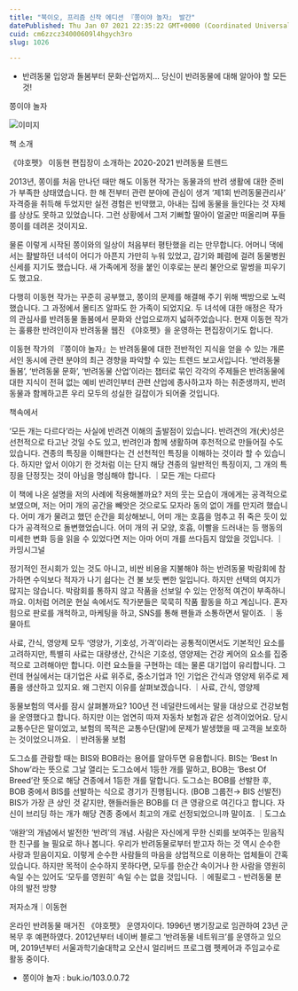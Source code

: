 ```yaml
---
title: "북이오, 프리즘 신작 에디션 『쫑이야 놀자』 발간"
datePublished: Thu Jan 07 2021 22:35:22 GMT+0000 (Coordinated Universal Time)
cuid: cm6zzcz34000609l4hgych3ro
slug: 1026

---
```



- 반려동물 입양과 돌봄부터 문화·산업까지... 당신이 반려동물에 대해 알아야 할 모든 것!

쫑이야 놀자

![이미지](https://cdn.hashnode.com/res/hashnode/image/upload/v1739248010205/45ba1249-b226-405e-bd4d-6261b197dcc2.jpeg)

책 소개

《야호펫》 이동현 편집장이 소개하는 2020-2021 반려동물 트렌드

2013년, 쫑이를 처음 만나던 때만 해도 이동현 작가는 동물과의 반려 생활에 대한 준비가 부족한 상태였습니다. 한 해 전부터 관련 분야에 관심이 생겨 ‘제1회 반려동물관리사’ 자격증을 취득해 두었지만 실전 경험은 빈약했고, 아내는 집에 동물을 들인다는 것 자체를 상상도 못하고 있었습니다. 그런 상황에서 그저 기뻐할 딸아이 얼굴만 떠올리며 푸들 쫑이를 데려온 것이지요.

물론 이렇게 시작된 쫑이와의 일상이 처음부터 평탄했을 리는 만무합니다. 어머니 댁에서는 활발하던 녀석이 어디가 아픈지 가만히 누워 있었고, 감기와 폐렴에 걸려 동물병원 신세를 지기도 했습니다. 새 가족에게 정을 붙인 이후로는 분리 불안으로 말썽을 피우기도 했고요.

다행히 이동현 작가는 꾸준히 공부했고, 쫑이의 문제를 해결해 주기 위해 백방으로 노력했습니다. 그 과정에서 몰티즈 알파도 한 가족이 되었지요. 두 녀석에 대한 애정은 작가의 관심사를 반려동물 돌봄에서 문화와 산업으로까지 넓혀주었습니다. 현재 이동현 작가는 훌륭한 반려인이자 반려동물 웹진 《야호펫》을 운영하는 편집장이기도 합니다.

이동현 작가의 『쫑이야 놀자』는 반려동물에 대한 전반적인 지식을 얻을 수 있는 개론서인 동시에 관련 분야의 최근 경향을 파악할 수 있는 트렌드 보고서입니다. ‘반려동물 돌봄’, ‘반려동물 문화’, ‘반려동물 산업’이라는 챕터로 묶인 각각의 주제들은 반려동물에 대한 지식이 전혀 없는 예비 반려인부터 관련 산업에 종사하고자 하는 취준생까지, 반려동물과 함께하고픈 우리 모두의 성실한 길잡이가 되어줄 것입니다.

책속에서

‘모든 개는 다르다’라는 사실에 반려견 이해의 출발점이 있습니다. 반려견의 개(犬)성은 선천적으로 타고난 것일 수도 있고, 반려인과 함께 생활하며 후천적으로 만들어질 수도 있습니다. 견종의 특징을 이해한다는 건 선천적인 특징을 이해하는 것이라 할 수 있습니다. 하지만 앞서 이야기 한 것처럼 이는 단지 해당 견종의 일반적인 특징이지, 그 개의 특징을 단정짓는 것이 아님을 명심해야 합니다. ｜모든 개는 다르다

이 책에 나온 설명을 저의 사례에 적용해볼까요? 저의 웃는 모습이 개에게는 공격적으로 보였으며, 저는 어미 개의 공간을 빼앗은 것으로도 모자라 동의 없이 개를 만지려 했습니다. 어미 개가 물려고 했던 순간을 회상해보니, 어미 개는 호흡을 멈추고 쥐 죽은 듯이 있다가 공격적으로 돌변했었습니다. 어미 개의 귀 모양, 호흡, 이빨을 드러내는 등 행동의 미세한 변화 등을 읽을 수 있었다면 저는 아마 어미 개를 쓰다듬지 않았을 것입니다. ｜카밍시그널

정기적인 전시회가 있는 것도 아니고, 비싼 비용을 지불해야 하는 반려동물 박람회에 참가하면 수익보다 적자가 나기 쉽다는 건 불 보듯 뻔한 일입니다. 하지만 선택의 여지가 많지는 않습니다. 박람회를 통하지 않고 작품을 선보일 수 있는 안정적 여건이 부족하니까요. 이처럼 어려운 현실 속에서도 작가분들은 묵묵히 작품 활동을 하고 계십니다. 혼자 힘으로 판로를 개척하고, 마케팅을 하고, SNS를 통해 팬들과 소통하면서 말이죠. ｜동물아트

사료, 간식, 영양제 모두 ‘영양가, 기호성, 가격’이라는 공통적이면서도 기본적인 요소를 고려하지만, 특별히 사료는 대량생산, 간식은 기호성, 영양제는 건강 케어의 요소를 집중적으로 고려해야만 합니다. 이런 요소들을 구현하는 데는 물론 대기업이 유리합니다. 그런데 현실에서는 대기업은 사료 위주로, 중소기업과 1인 기업은 간식과 영양제 위주로 제품을 생산하고 있지요. 왜 그런지 이유를 살펴보겠습니다. ｜사료, 간식, 영양제

동물보험의 역사를 잠시 살펴볼까요? 100년 전 네덜란드에서는 말을 대상으로 건강보험을 운영했다고 합니다. 하지만 이는 엄연히 따져 자동차 보험과 같은 성격이었어요. 당시 교통수단은 말이었고, 보험의 목적은 교통수단(말)에 문제가 발생했을 때 고객을 보호하는 것이었으니까요. ｜반려동물 보험

도그쇼를 관람할 때는 BIS와 BOB라는 용어를 알아두면 유용합니다. BIS는 ‘Best In Show’라는 뜻으로 그날 열리는 도그쇼에서 1등한 개를 말하고, BOB는 ‘Best Of Breed’란 뜻으로 해당 견종에서 1등한 개를 말합니다. 도그쇼는 BOB를 선발한 후, BOB 중에서 BIS를 선발하는 식으로 경기가 진행됩니다. (BOB 그룹전→ BIS 선발전) BIS가 가장 큰 상인 것 같지만, 핸들러들은 BOB를 더 큰 영광으로 여긴다고 합니다. 자신이 브리딩 하는 개가 해당 견종 중에서 최고의 개로 선정되었으니까 말이죠. ｜도그쇼

‘애완’의 개념에서 발전한 ‘반려’의 개념. 사람은 자신에게 무한 신뢰를 보여주는 믿음직한 친구를 늘 필요로 하나 봅니다. 우리가 반려동물로부터 받고자 하는 것 역시 순수한 사랑과 믿음이지요. 이렇게 순수한 사람들의 마음을 상업적으로 이용하는 업체들이 간혹 있습니다. 하지만 목적이 순수하지 못하다면, 모두를 한순간 속이거나 한 사람을 영원히 속일 수는 있어도 ‘모두를 영원히’ 속일 수는 없을 것입니다. ｜에필로그 - 반려동물 분야의 발전 방향

저자소개｜이동현

온라인 반려동물 매거진 《야호펫》 운영자이다. 1996년 병기장교로 임관하여 23년 군복무 후 예편하였다. 2012년부터 네이버 블로그 ‘반려동물 네트워크’를 운영하고 있으며, 2019년부터 서울과학기술대학교 오산시 얼리버드 프로그램 펫케어과 주임교수로 활동 중이다.

- 쫑이야 놀자 : buk.io/103.0.0.72